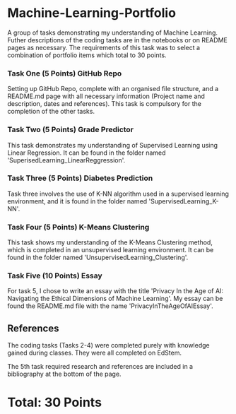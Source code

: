 # Machine-Learning-Portfolio
A group of tasks demonstrating my understanding of Machine Learning. Futher descriptions of the coding tasks are in the notebooks or on README pages as necessary. The requirements of this task was to select a combination of portfolio items which total to 30 points.

### Task One (5 Points) GitHub Repo
Setting up GitHub Repo, complete with an organised file structure, and a README.md page with all necessary information (Project name and description, 
dates and references). This task is compulsory for the completion of the other tasks.

### Task Two (5 Points) Grade Predictor
This task demonstrates my understanding of Supervised Learning using Linear Regression. It can be found in the folder named 'SuperisedLearning_LinearReggression'.

### Task Three (5 Points) Diabetes Prediction
Task three involves the use of K-NN algorithm used in a supervised learning environment, and it is found in the folder named 'SupervisedLearning_K-NN'.

### Task Four (5 Points) K-Means Clustering
This task shows my understanding of the K-Means Clustering method, which is completed in an unsupervised learning environment. It can be found in the folder named 'UnsupervisedLearning_Clustering'.

### Task Five (10 Points) Essay
For task 5, I chose to write an essay with the title 'Privacy In the Age of AI: Navigating the Ethical Dimensions of Machine Learning'. My essay can be found the README.md file with the name 'PrivacyInTheAgeOfAIEssay'.

## References
The coding tasks (Tasks 2-4) were completed purely with knowledge gained during classes. They were all completed on EdStem.

The 5th task required research and references are included in a bibliography at the bottom of the page.


# Total: 30 Points
